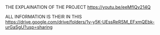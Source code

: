 
THE EXPLAINATION OF THE PROJECT
https://youtu.be/eeMflQv214Q

ALL INFORMATION IS THEIR IN THIS
https://drive.google.com/drive/folders/1y-y5K-UEssReRSM_EFxmQEbk-urGaSgU?usp=sharing

